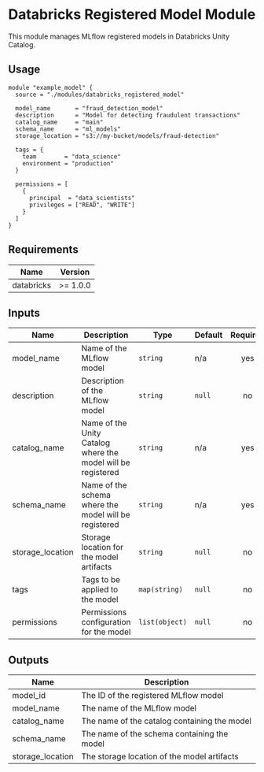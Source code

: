 # Databricks Registered Model Module

This module manages MLflow registered models in Databricks Unity Catalog.

## Usage

```hcl
module "example_model" {
  source = "./modules/databricks_registered_model"

  model_name       = "fraud_detection_model"
  description      = "Model for detecting fraudulent transactions"
  catalog_name     = "main"
  schema_name      = "ml_models"
  storage_location = "s3://my-bucket/models/fraud-detection"
  
  tags = {
    team        = "data_science"
    environment = "production"
  }

  permissions = [
    {
      principal  = "data_scientists"
      privileges = ["READ", "WRITE"]
    }
  ]
}
```

## Requirements

| Name | Version |
|------|---------|
| databricks | >= 1.0.0 |

## Inputs

| Name | Description | Type | Default | Required |
|------|-------------|------|---------|:--------:|
| model_name | Name of the MLflow model | `string` | n/a | yes |
| description | Description of the MLflow model | `string` | `null` | no |
| catalog_name | Name of the Unity Catalog where the model will be registered | `string` | n/a | yes |
| schema_name | Name of the schema where the model will be registered | `string` | n/a | yes |
| storage_location | Storage location for the model artifacts | `string` | `null` | no |
| tags | Tags to be applied to the model | `map(string)` | `null` | no |
| permissions | Permissions configuration for the model | `list(object)` | `null` | no |

## Outputs

| Name | Description |
|------|-------------|
| model_id | The ID of the registered MLflow model |
| model_name | The name of the MLflow model |
| catalog_name | The name of the catalog containing the model |
| schema_name | The name of the schema containing the model |
| storage_location | The storage location of the model artifacts |